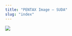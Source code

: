 ```yaml
---
title: "PENTAX Image – SUDA"
slug: "index"
---
```


[![](/wp-content/2011/12/12-300x225.jpg)](/wp-content/2011/12/12.jpg)